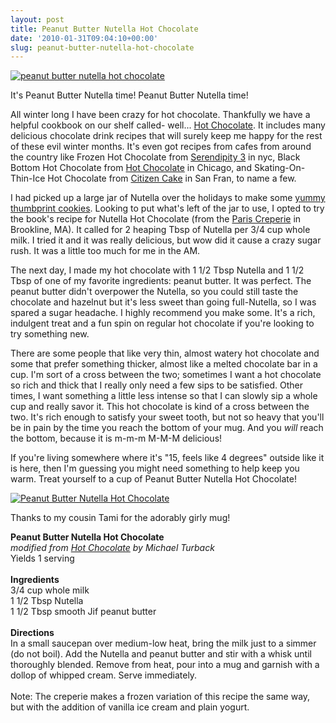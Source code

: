 ```yaml
---
layout: post
title: Peanut Butter Nutella Hot Chocolate
date: '2010-01-31T09:04:10+00:00'
slug: peanut-butter-nutella-hot-chocolate
---
```

<a href="http://www.flickr.com/photos/kstar810/4313373791/"><img src="http://farm5.static.flickr.com/4072/4313373791_fc4b7c5c74.jpg" alt="peanut butter nutella hot chocolate" /></a>

It's Peanut Butter Nutella time! Peanut Butter Nutella time!

All winter long I have been crazy for hot chocolate. Thankfully we have a helpful cookbook on our shelf called- well... <a href="http://astore.amazon.com/thechocolatpe-20/detail/1580087086">Hot Chocolate</a>. It includes many delicious chocolate drink recipes that will surely keep me happy for the rest of these evil winter months. It's even got recipes from cafes from around the country like Frozen Hot Chocolate from <a href="http://www.serendipity3.com/">Serendipity 3</a> in nyc, Black Bottom Hot Chocolate from <a href="http://www.hotchocolatechicago.com/">Hot Chocolate</a> in Chicago, and Skating-On-Thin-Ice Hot Chocolate from <a href="http://www.citizencake.com/">Citizen Cake</a> in San Fran, to name a few.

I had picked up a large jar of Nutella over the holidays to make some <a href="http://find.myrecipes.com/recipes/recipefinder.dyn?action=displayRecipe&recipe_id=1941058">yummy thumbprint cookies</a>. Looking to put what's left of the jar to use, I opted to try the book's recipe for Nutella Hot Chocolate (from the <a href="http://www.paris-creperie.com/">Paris Creperie</a> in Brookline, MA). It called for 2 heaping Tbsp of Nutella per 3/4 cup whole milk. I tried it and it was really delicious, but wow did it cause a crazy sugar rush. It was a little too much for me in the AM.

The next day, I made my hot chocolate with 1 1/2 Tbsp Nutella and 1 1/2 Tbsp of one of my favorite ingredients: peanut butter. It was perfect. The peanut butter didn't overpower the Nutella, so you could still taste the chocolate and hazelnut but it's less sweet than going full-Nutella, so I was spared a sugar headache. I highly recommend you make some. It's a rich, indulgent treat and a fun spin on regular hot chocolate if you're looking to try something new. 

There are some people that like very thin, almost watery hot chocolate and some that prefer something thicker, almost like a melted chocolate bar in a cup. I'm sort of a cross between the two; sometimes I want a hot chocolate so rich and thick that I really only need a few sips to be satisfied. Other times, I want something a little less intense so that I can slowly sip a whole cup and really savor it. This hot chocolate is kind of a cross between the two. It's rich enough to satisfy your sweet tooth, but not so heavy that you'll be in pain by the time you reach the bottom of your mug. And you <em>will</em> reach the bottom, because it is m-m-m M-M-M delicious!

If you're living somewhere where it's "15, feels like 4 degrees" outside like it is here, then I'm guessing you might need something to help keep you warm. Treat yourself to a cup of Peanut Butter Nutella Hot Chocolate!

<a href="http://www.flickr.com/photos/kstar810/4314109806/"><img src="http://farm3.static.flickr.com/2517/4314109806_886dbf40f8.jpg" alt="Peanut Butter Nutella Hot Chocolate" /></a>

Thanks to my cousin Tami for the adorably girly mug!

<div class="recipe">
<strong>Peanut Butter Nutella Hot Chocolate</strong><br>
<em>modified from <a href="http://astore.amazon.com/thechocolatpe-20/detail/1580087086">Hot Chocolate</a> by Michael Turback</em><br>
Yields 1 serving<br>
<br>
<strong>Ingredients</strong><br>
3/4 cup whole milk<br>
1 1/2 Tbsp Nutella<br>
1 1/2 Tbsp smooth Jif peanut butter<br>
<br>
<strong>Directions</strong><br>
In a small saucepan over medium-low heat, bring the milk just to a simmer (do not boil). Add the Nutella and peanut butter and stir with a whisk until thoroughly blended. Remove from heat, pour into a mug and garnish with a dollop of whipped cream. Serve immediately.<br>
<br>
Note: The creperie makes a frozen variation of this recipe the same way, but with the addition of vanilla ice cream and plain yogurt.<br>
</div>
